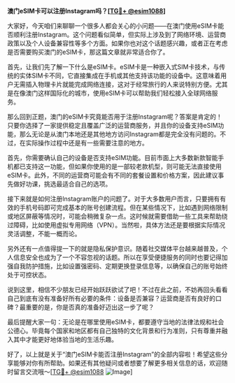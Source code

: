 **澳门eSIM卡可以注册Instagram吗？[[TG💪+ @esim1088](https://t.me/s/esim1088)]**

大家好，今天咱们来聊聊一个很多人都会关心的小问题——在澳门使用eSIM卡能否顺利注册Instagram。这个问题看似简单，但实际上涉及到了网络环境、运营商政策以及个人设备兼容性等多个方面。如果你也对这个话题感兴趣，或者正在考虑是否需要购买澳门的eSIM卡，那这篇文章就非常适合你了。

首先，让我们先了解一下什么是eSIM卡。eSIM卡是一种嵌入式SIM卡技术，与传统的实体SIM卡不同，它直接集成在手机或其他支持该功能的设备中。这意味着用户无需插入物理卡片就能完成网络连接，这对于经常旅行的人来说特别方便。尤其是在像澳门这样国际化的城市，使用eSIM卡可以帮助我们轻松接入全球网络服务。

那么回到正题，澳门的eSIM卡究竟能否用于注册Instagram呢？答案是肯定的！只要你选择了一家提供稳定且覆盖广泛的运营商服务，并且你的设备支持eSIM功能，那么无论是从澳门本地还是其他地方访问Instagram都是完全没有问题的。不过，在实际操作过程中还是有一些需要注意的地方。

首先，你需要确认自己的设备是否支持eSIM功能。目前市面上大多数新款智能手机都已支持这一功能，但如果你使用的是一部较老款机型，则可能无法直接使用eSIM卡。此外，不同的运营商可能会有不同的套餐设置和价格方案，因此建议事先做好功课，挑选最适合自己的选项。

接下来就是如何注册Instagram账户的问题了。对于大多数用户而言，只要拥有有效的手机号码即可完成基本的账号创建流程。但在某些情况下，比如遇到网络限制或地区屏蔽等情况时，可能会稍微复杂一点。这时候就需要借助一些工具来帮助绕过障碍，比如使用虚拟专用网络（VPN）。当然啦，具体方法还是要根据实际情况灵活调整，不能一概而论。

另外还有一点值得提一下的就是隐私保护意识。随着社交媒体平台越来越普及，个人信息安全也成为了一个不容忽视的话题。所以在享受便捷服务的同时也要记得加强自我防护措施，比如设置强密码、定期更换登录信息等，以确保自己的账号始终处于可控状态。

说到这里，相信不少朋友已经开始跃跃欲试了吧！不过在此之前，不妨再回头看看自己到底有没有准备好所有必要的条件：设备是否兼容？运营商是否有良好的口碑？最重要的是，你是否真的准备好迈出这一步了呢？

最后提醒大家一句：无论是在哪里使用eSIM卡，都要遵守当地的法律法规和社会公德心。毕竟每个国家和地区都有自己独特的文化背景和行为准则，只有尊重并融入其中才能更好地体验当地的生活乐趣。

好了，以上就是关于“澳门eSIM卡能否注册Instagram”的全部内容啦！希望这些分享能够对你有所帮助。如果还有其他疑问或者想要了解更多相关信息的话，欢迎随时留言交流哦～[[TG💪+ @esim1088](https://t.me/s/esim1088) ![Image](https://i.postimg.cc/4NQfJmqS/Snipaste-2025-05-13-00-14-12.png)]